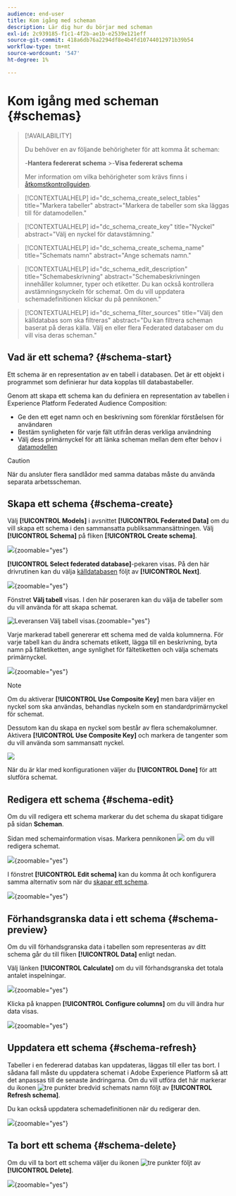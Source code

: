 ```yaml
---
audience: end-user
title: Kom igång med scheman
description: Lär dig hur du börjar med scheman
exl-id: 2c939185-f1c1-4f2b-ae1b-e2539e121eff
source-git-commit: 418a6db76a2294df8e4b4fd10744012971b39b54
workflow-type: tm+mt
source-wordcount: '547'
ht-degree: 1%

---
```


# Kom igång med scheman {#schemas}

>[!AVAILABILITY]
>
>Du behöver en av följande behörigheter för att komma åt scheman:
>
>-**Hantera federerat schema**
>&#x200B;>-**Visa federerat schema**
>
>Mer information om vilka behörigheter som krävs finns i [åtkomstkontrollguiden](/help/governance-privacy-security/access-control.md).

>[!CONTEXTUALHELP]
>id="dc_schema_create_select_tables"
>title="Markera tabeller"
>abstract="Markera de tabeller som ska läggas till för datamodellen."

>[!CONTEXTUALHELP]
>id="dc_schema_create_key"
>title="Nyckel"
>abstract="Välj en nyckel för datavstämning."

>[!CONTEXTUALHELP]
>id="dc_schema_create_schema_name"
>title="Schemats namn"
>abstract="Ange schemats namn."

>[!CONTEXTUALHELP]
>id="dc_schema_edit_description"
>title="Schemabeskrivning"
>abstract="Schemabeskrivningen innehåller kolumner, typer och etiketter. Du kan också kontrollera avstämningsnyckeln för schemat. Om du vill uppdatera schemadefinitionen klickar du på pennikonen."

>[!CONTEXTUALHELP]
>id="dc_schema_filter_sources"
>title="Välj den källdatabas som ska filtreras"
>abstract="Du kan filtrera scheman baserat på deras källa. Välj en eller flera Federated databaser om du vill visa deras scheman."

## Vad är ett schema? {#schema-start}

Ett schema är en representation av en tabell i databasen. Det är ett objekt i programmet som definierar hur data kopplas till databastabeller.

Genom att skapa ett schema kan du definiera en representation av tabellen i Experience Platform Federated Audience Composition:

* Ge den ett eget namn och en beskrivning som förenklar förståelsen för användaren
* Bestäm synligheten för varje fält utifrån deras verkliga användning
* Välj dess primärnyckel för att länka scheman mellan dem efter behov i [datamodellen](../data-management/gs-models.md#data-model-start)

>[!CAUTION]
>
>När du ansluter flera sandlådor med samma databas måste du använda separata arbetsscheman.

## Skapa ett schema {#schema-create}

Välj **[!UICONTROL Models]** i avsnittet **[!UICONTROL Federated Data]** om du vill skapa ett schema i den sammansatta publiksammansättningen. Välj **[!UICONTROL Schema]** på fliken **[!UICONTROL Create schema]**.

![](assets/schema_create.png){zoomable="yes"}

**[!UICONTROL Select federated database]**-pekaren visas. På den här drivrutinen kan du välja [källdatabasen](/help/connections/home.md) följt av **[!UICONTROL Next]**.


![](assets/schema_tables.png){zoomable="yes"}

Fönstret **Välj tabell** visas. I den här poseraren kan du välja de tabeller som du vill använda för att skapa schemat.

![Leveransen Välj tabell visas.](assets/select-table.png){zoomable="yes"}

Varje markerad tabell genererar ett schema med de valda kolumnerna. För varje tabell kan du ändra schemats etikett, lägga till en beskrivning, byta namn på fältetiketten, ange synlighet för fältetiketten och välja schemats primärnyckel.

![](assets/schema_fields.png){zoomable="yes"}

>[!NOTE]
>
>Om du aktiverar **[!UICONTROL Use Composite Key]** men bara väljer en nyckel som ska användas, behandlas nyckeln som en standardprimärnyckel för schemat.

Dessutom kan du skapa en nyckel som består av flera schemakolumner. Aktivera **[!UICONTROL Use Composite Key]** och markera de tangenter som du vill använda som sammansatt nyckel.

![](assets/composite-key.png)

När du är klar med konfigurationen väljer du **[!UICONTROL Done]** för att slutföra schemat.

## Redigera ett schema {#schema-edit}

Om du vill redigera ett schema markerar du det schema du skapat tidigare på sidan **Scheman**.

Sidan med schemainformation visas. Markera pennikonen ![](/help/assets/icons/edit.png) om du vill redigera schemat.

![](assets/schema_edit.png){zoomable="yes"}

I fönstret **[!UICONTROL Edit schema]** kan du komma åt och konfigurera samma alternativ som när du [skapar ett schema](#schema-create).

![](assets/schema_edit_orders.png){zoomable="yes"}

## Förhandsgranska data i ett schema {#schema-preview}

Om du vill förhandsgranska data i tabellen som representeras av ditt schema går du till fliken **[!UICONTROL Data]** enligt nedan.

Välj länken **[!UICONTROL Calculate]** om du vill förhandsgranska det totala antalet inspelningar.

![](assets/schema_data.png){zoomable="yes"}

Klicka på knappen **[!UICONTROL Configure columns]** om du vill ändra hur data visas.

![](assets/schema_columns.png){zoomable="yes"}

## Uppdatera ett schema {#schema-refresh}

Tabeller i en federerad databas kan uppdateras, läggas till eller tas bort. I sådana fall måste du uppdatera schemat i Adobe Experience Platform så att det anpassas till de senaste ändringarna. Om du vill utföra det här markerar du ikonen ![tre punkter](/help/assets/icons/more.png) bredvid schemats namn följt av **[!UICONTROL Refresh schema]**.

Du kan också uppdatera schemadefinitionen när du redigerar den.

![](assets/schema_refresh.png){zoomable="yes"}

## Ta bort ett schema {#schema-delete}

Om du vill ta bort ett schema väljer du ikonen ![tre punkter](/help/assets/icons/more.png) följt av **[!UICONTROL Delete]**.

![](assets/schema_delete.png){zoomable="yes"}
